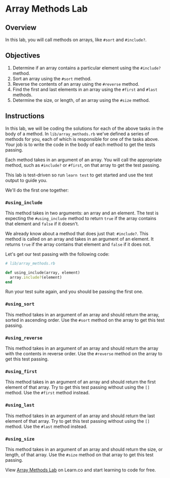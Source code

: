 # Array Methods Lab

## Overview

In this lab, you will call methods on arrays, like `#sort` and `#include?`.

## Objectives

1. Determine if an array contains a particular element using the `#include?` method.
2. Sort an array using the `#sort` method.
3. Reverse the contents of an array using the `#reverse` method.
4. Find the first and last elements in an array using the `#first` and `#last` methods.
5. Determine the size, or length, of an array using the `#size` method.

## Instructions

In this lab, we will be coding the solutions for each of the above tasks in the body of a method. In `lib/array_methods.rb` we've defined a series of methods for you, each of which is responsible for one of the tasks above. Your job is to write the code in the body of each method to get the tests passing.

Each method takes in an argument of an array. You will call the appropriate method, such as `#include?` or `#first`, on that array to get the test passing.

This lab is test-driven so run `learn test` to get started and use the test output to guide you.

We'll do the first one together:

### `#using_include`

This method takes in two arguments: an array and an element. The test is expecting the `#using_include` method to return `true` if the array contains that element and `false` if it doesn't.

We already know about a method that does just that: `#include?`. This method is called on an array and takes in an argument of an element. It returns `true` if the array contains that element and `false` if it does not.

Let's get our test passing with the following code:

```ruby
# lib/array_methods.rb

def using_include(array, element)
  array.include?(element)
end
```

Run your test suite again, and you should be passing the first one.

### `#using_sort`

This method takes in an argument of an array and should return the array, sorted in ascending order. Use the `#sort` method on the array to get this test passing.

### `#using_reverse`

This method takes in an argument of an array and should return the array with the contents in reverse order. Use the `#reverse` method on the array to get this test passing.

### `#using_first`

This method takes in an argument of an array and should return the first element of that array. Try to get this test passing without using the `[]` method. Use the `#first` method instead.

### `#using_last`

This method takes in an argument of an array and should return the last element of that array. Try to get this test passing without using the `[]` method. Use the `#last` method instead.

### `#using_size`

This method takes in an argument of an array and should return the size, or length, of that array. Use the `#size` method on that array to get this test passing.

<p data-visibility='hidden'>View <a href='https://learn.co/lessons/array-methods-lab' title='Array Methods Lab'>Array Methods Lab</a> on Learn.co and start learning to code for free.</p>
